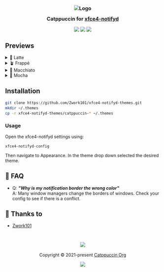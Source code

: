 <h3 align="center">
	<img src="https://raw.githubusercontent.com/catppuccin/catppuccin/main/assets/logos/exports/1544x1544_circle.png" width="100" alt="Logo"/><br/>
	<img src="https://raw.githubusercontent.com/catppuccin/catppuccin/main/assets/misc/transparent.png" height="30" width="0px"/>
	Catppuccin for <a href="https://github.com/Zwork101/xfce4-notifyd-themes">xfce4-notifyd</a>
	<img src="https://raw.githubusercontent.com/catppuccin/catppuccin/main/assets/misc/transparent.png" height="30" width="0px"/>
</h3>

<p align="center">
	<a href="https://github.com/catppuccin/pomotroid/stargazers"><img src="https://img.shields.io/github/stars/Zwork101/xfce4-notifyd-themes?colorA=363a4f&colorB=b7bdf8&style=for-the-badge"></a>
	<a href="https://github.com/Zwork101/xfce4-notifyd-themes/issues"><img src="https://img.shields.io/github/issues/catppuccin/pomotroid?colorA=363a4f&colorB=f5a97f&style=for-the-badge"></a>
	<a href="https://github.com/Zwork101/xfce4-notifyd-themes/contributors"><img src="https://img.shields.io/github/contributors/catppuccin/pomotroid?colorA=363a4f&colorB=a6da95&style=for-the-badge"></a>
</p>


## Previews

<details>
<summary>🌻 Latte</summary>
<img src="https://raw.githubusercontent.com/Zwork101/xfce4-notifyd-themes/main/assets/latte.png"/>
</details>
<details>
<summary>🪴 Frappé</summary>
<img src="https://raw.githubusercontent.com/Zwork101/xfce4-notifyd-themes/main/assets/frappe.png"/>
</details>
<details>
<summary>🌺 Macchiato</summary>
<img src="https://raw.githubusercontent.com/Zwork101/xfce4-notifyd-themes/main/assets/macchiato.png"/>
</details>
<details>
<summary>🌿 Mocha</summary>
<img src="https://raw.githubusercontent.com/Zwork101/xfce4-notifyd-themes/main/assets/mocha.png"/>
</details>

## Installation

```bash
git clone https://github.com/Zwork101/xfce4-notifyd-themes.git
mkdir ~/.themes
cp -r xfce4-notifyd-themes/catppuccin-* ~/.themes
```

### Usage

Open the xfce4-notifyd settings using:
```
xfce4-notifyd-config
```
Then navigate to Appearance. In the theme drop down selected the desired theme.

## 🙋 FAQ

-   Q: **_"Why is my notification border the wrong color"_**\
    A: Many window managers change the borders of windows. Check your config to see if there is a conflict.

## 💝 Thanks to

-   [Zwork101](https://github.com/Zwork101)

&nbsp;

<p align="center">
	<img src="https://raw.githubusercontent.com/catppuccin/catppuccin/main/assets/footers/gray0_ctp_on_line.svg?sanitize=true" />
</p>

<p align="center">
	Copyright &copy; 2021-present <a href="https://github.com/catppuccin" target="_blank">Catppuccin Org</a>
</p>

<p align="center">
	<a href="https://github.com/catppuccin/catppuccin/blob/main/LICENSE"><img src="https://img.shields.io/static/v1.svg?style=for-the-badge&label=License&message=MIT&logoColor=d9e0ee&colorA=363a4f&colorB=b7bdf8"/></a>
</p>